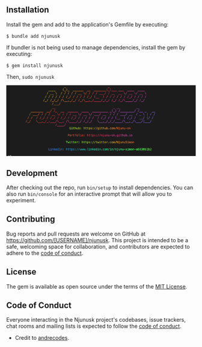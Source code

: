 ## Installation

Install the gem and add to the application's Gemfile by executing:

    $ bundle add njunusk

If bundler is not being used to manage dependencies, install the gem by executing:

    $ gem install njunusk

Then, `sudo njunusk`

![njunusk](njunusk.png)

## Development

After checking out the repo, run `bin/setup` to install dependencies. You can also run `bin/console` for an interactive prompt that will allow you to experiment.

## Contributing

Bug reports and pull requests are welcome on GitHub at https://github.com/[USERNAME]/njunusk. This project is intended to be a safe, welcoming space for collaboration, and contributors are expected to adhere to the [code of conduct](https://github.com/[USERNAME]/njunusk/blob/main/CODE_OF_CONDUCT.md).

## License

The gem is available as open source under the terms of the [MIT License](https://opensource.org/licenses/MIT).

## Code of Conduct

Everyone interacting in the Njunusk project's codebases, issue trackers, chat rooms and mailing lists is expected to follow the [code of conduct](https://github.com/[USERNAME]/njunusk/blob/main/CODE_OF_CONDUCT.md).

- Credit to [andrecodes](https://github.com/andrewmcodes/andrewmcodes_gem).
